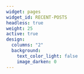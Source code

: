 ```yaml
---
widget: pages
widget_id: RECENT-POSTS
headless: true
weight: 25
active: true
design:
  columns: "2"
  background:
    text_color_light: false
    image_darken: 0
---
```

